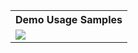 



<table>
  <tr>
    <th width=100% style="text-align:center">Demo Usage Samples</th>
  </tr>
  <tr>
    <td colspan="3"><img src="gif/usage_0.gif"></td>
  </tr>
</table>

